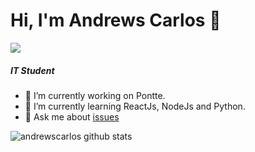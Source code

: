 # Hi, I'm Andrews Carlos 👋

[<img src="https://img.icons8.com/color/30/000000/linkedin.png"/>](https://www.linkedin.com/in/andrews-carlos-608900143/) 

##### IT Student

- 🔭 I’m currently working on Pontte.
- 🌱 I’m currently learning ReactJs, NodeJs and Python.
- 💬 Ask me about [issues](https://github.com/andrewscarlos/andrewscarlos/issues)

![andrewscarlos github stats](https://github-readme-stats.vercel.app/api?username=andrewscarlos&theme=dark&show_icons=true)



<!--
**andrewscarlos/andrewscarlos** is a ✨ _special_ ✨ repository because its `README.md` (this file) appears on your GitHub profile.

Here are some ideas to get you started:

* 🔭 I’m currently working on Pontte
- 🌱 I’m currently learning ReactJs, NodeJs and Python
- 👯 I’m looking to collaborate on ...
- 🤔 I’m looking for help with ...
- 💬 Ask me about ...
- 📫 How to reach me: ...
-->

